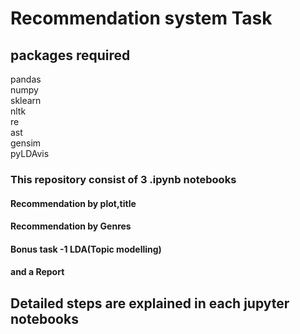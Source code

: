 # Recommendation system Task
 
## packages required
pandas  
numpy  
sklearn  
nltk  
re  
ast  
gensim   
pyLDAvis  

### This repository consist of 3 .ipynb notebooks  
#### Recommendation by plot,title  
#### Recommendation by Genres  
#### Bonus task -1 LDA(Topic modelling)  
#### and a Report  


## Detailed steps are explained in each jupyter notebooks  






